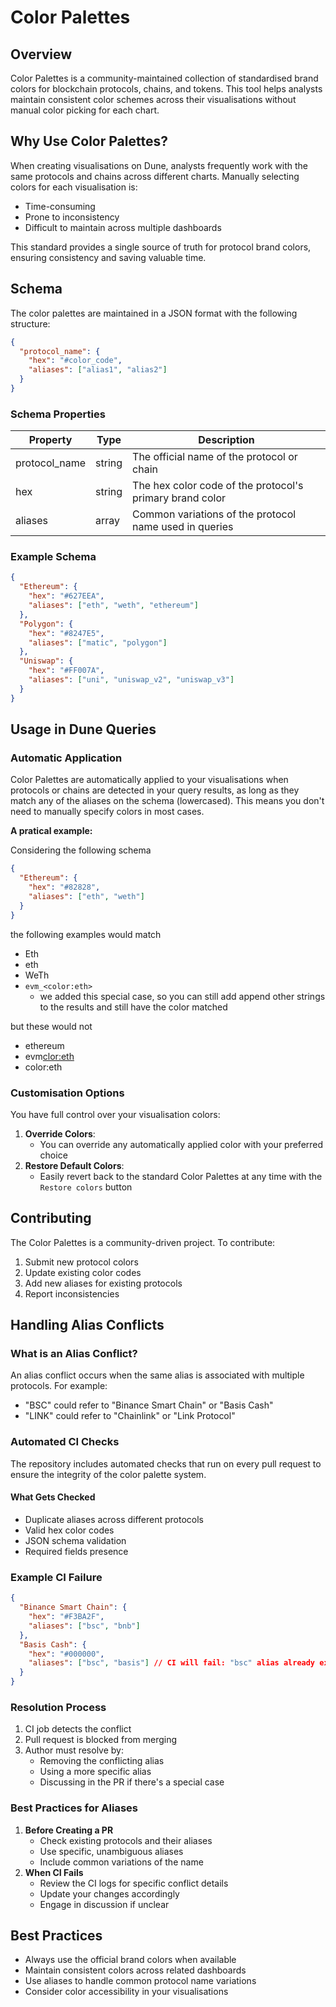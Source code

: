 # Color Palettes

## Overview

Color Palettes is a community-maintained collection of standardised brand colors for blockchain protocols, chains, and tokens. This tool helps analysts maintain consistent color schemes across their visualisations without manual color picking for each chart.

## Why Use Color Palettes?

When creating visualisations on Dune, analysts frequently work with the same protocols and chains across different charts. Manually selecting colors for each visualisation is:

- Time-consuming
- Prone to inconsistency
- Difficult to maintain across multiple dashboards

This standard provides a single source of truth for protocol brand colors, ensuring consistency and saving valuable time.

## Schema

The color palettes are maintained in a JSON format with the following structure:

```json
{
  "protocol_name": {
    "hex": "#color_code",
    "aliases": ["alias1", "alias2"]
  }
}
```

### Schema Properties

| Property      | Type   | Description                                              |
| ------------- | ------ | -------------------------------------------------------- |
| protocol_name | string | The official name of the protocol or chain               |
| hex           | string | The hex color code of the protocol's primary brand color |
| aliases       | array  | Common variations of the protocol name used in queries   |

### Example Schema

```json
{
  "Ethereum": {
    "hex": "#627EEA",
    "aliases": ["eth", "weth", "ethereum"]
  },
  "Polygon": {
    "hex": "#8247E5",
    "aliases": ["matic", "polygon"]
  },
  "Uniswap": {
    "hex": "#FF007A",
    "aliases": ["uni", "uniswap_v2", "uniswap_v3"]
  }
}
```

## Usage in Dune Queries

### Automatic Application

Color Palettes are automatically applied to your visualisations when protocols or chains are detected in your query results, as long as they match any of the aliases on the schema (lowercased). This means you don't need to manually specify colors in most cases.

**A pratical example:**

Considering the following schema

```json
{
  "Ethereum": {
    "hex": "#82828",
    "aliases": ["eth", "weth"]
  }
}
```

the following examples would match

- Eth
- eth
- WeTh
- `evm_<color:eth>`
  - we added this special case, so you can still add append other strings to the results and still have the color matched

but these would not

- ethereum
- evm<clor:eth>
- color:eth

### Customisation Options

You have full control over your visualisation colors:

1. **Override Colors**:
   - You can override any automatically applied color with your preferred choice
2. **Restore Default Colors**:
   - Easily revert back to the standard Color Palettes at any time with the `Restore colors` button

## Contributing

The Color Palettes is a community-driven project. To contribute:

1. Submit new protocol colors
2. Update existing color codes
3. Add new aliases for existing protocols
4. Report inconsistencies

## Handling Alias Conflicts

### What is an Alias Conflict?

An alias conflict occurs when the same alias is associated with multiple protocols. For example:

- "BSC" could refer to "Binance Smart Chain" or "Basis Cash"
- "LINK" could refer to "Chainlink" or "Link Protocol"

### Automated CI Checks

The repository includes automated checks that run on every pull request to ensure the integrity of the color palette system.

#### What Gets Checked

- Duplicate aliases across different protocols
- Valid hex color codes
- JSON schema validation
- Required fields presence

### Example CI Failure

```json
{
  "Binance Smart Chain": {
    "hex": "#F3BA2F",
    "aliases": ["bsc", "bnb"]
  },
  "Basis Cash": {
    "hex": "#000000",
    "aliases": ["bsc", "basis"] // CI will fail: "bsc" alias already exists
  }
}
```

### Resolution Process

1. CI job detects the conflict
2. Pull request is blocked from merging
3. Author must resolve by:
   - Removing the conflicting alias
   - Using a more specific alias
   - Discussing in the PR if there's a special case

### Best Practices for Aliases

1. **Before Creating a PR**
   - Check existing protocols and their aliases
   - Use specific, unambiguous aliases
   - Include common variations of the name
2. **When CI Fails**
   - Review the CI logs for specific conflict details
   - Update your changes accordingly
   - Engage in discussion if unclear

## Best Practices

- Always use the official brand colors when available
- Maintain consistent colors across related dashboards
- Use aliases to handle common protocol name variations
- Consider color accessibility in your visualisations
